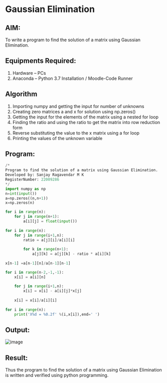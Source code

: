 # Gaussian Elimination

## AIM:
To write a program to find the solution of a matrix using Gaussian Elimination.

## Equipments Required:
1. Hardware – PCs
2. Anaconda – Python 3.7 Installation / Moodle-Code Runner

## Algorithm
1. Importing numpy and getting the input for number of unknowns
2. Creating zero matrices a and x for solution using np.zeros() 
3. Getting the input for the elements of the matrix using a nested for loop
4. Finding the ratio and using the ratio to get the matrix into row reduction form
5. Reverse substituting the value to the x matrix using a for loop
6. Printing the values of the unknown variable
## Program:
```py
/*
Program to find the solution of a matrix using Gaussian Elimination.
Developed by: Sanjay Ragavendar M K
RegisterNumber: 22009286
*/
import numpy as np
n=int(input())
a=np.zeros((n,n+1))
x=np.zeros(n)

for i in range(n):
    for j in range(n+1):
        a[i][j] = float(input())
        
for i in range(n):
    for j in range(i+1,n):
        ratio = a[j][i]/a[i][i]
        
        for k in range(n+1):
            a[j][k] = a[j][k] - ratio * a[i][k]
            
x[n-1] =a[n-1][n]/a[n-1][n-1]

for i in range(n-2,-1,-1):
    x[i] = a[i][n]
    
    for j in range(i+1,n):
        x[i] = x[i] - a[i][j]*x[j]
        
    x[i] = x[i]/a[i][i]
    
for i in range(n):
    print('X%d = %0.2f' %(i,x[i]),end=' ')
```

## Output:
![image](https://user-images.githubusercontent.com/91368803/214783265-1fca871b-28c6-459f-ba38-cc4e9bab0675.png)

## Result:
Thus the program to find the solution of a matrix using Gaussian Elimination is written and verified using python programming.

